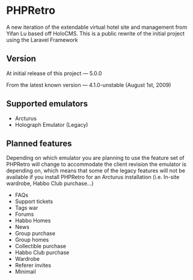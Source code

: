 # PHPRetro
A new iteration of the extendable virtual hotel site and management from Yifan Lu based off HoloCMS. This is a public rewrite of the initial project using the Laravel Framework

## Version
At initial release of this project — 5.0.0

From the latest known version — 4.1.0-unstable (August 1st, 2009)

## Supported emulators
* Arcturus
* Holograph Emulator (Legacy)

## Planned features
Depending on which emulator you are planning to use the feature set of PHPRetro will change to accommodate the client revision the emulator is depending on, which means that some of the legacy features will not be available if you install PHPRetro for an Arcturus installation (i.e. In-site wardrobe, Habbo Club purchase...)

* FAQs
* Support tickets
* Tags war
* Forums
* Habbo Homes
* News
* Group purchase
* Group homes
* Collectible purchase
* Habbo Club purchase
* Wardrobe
* Referer invites
* Minimail
